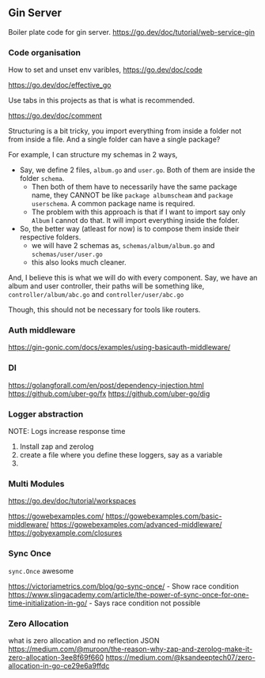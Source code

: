 
## Gin Server

Boiler plate code for gin server.
https://go.dev/doc/tutorial/web-service-gin

### Code organisation

How to set and unset env varibles, https://go.dev/doc/code

https://go.dev/doc/effective_go

Use tabs in this projects as that is what is recommended.

https://go.dev/doc/comment

Structuring is a bit tricky, you import everything from inside a folder not from inside a file. And a single folder can have a single package?

For example, I can structure my schemas in 2 ways,
- Say, we define 2 files, `album.go` and `user.go`. Both of them are inside the folder `schema`.
  - Then both of them have to necessarily have the same package name, they CANNOT be like `package albumscheam` and `package userschema`. A common package name is required.
  - The problem with this approach is that if I want to import say only `Album` I cannot do that. It will import everything inside the folder.
- So, the better way (atleast for now) is to compose them inside their respective folders.
  - we will have 2 schemas as, `schemas/album/album.go` and `schemas/user/user.go`
  - this also looks much cleaner.

And, I believe this is what we will do with every component. Say, we have an album and user controller, their paths will be something like, `controller/album/abc.go` and `controller/user/abc.go`

Though, this should not be necessary for tools like routers.

### Auth middleware

https://gin-gonic.com/docs/examples/using-basicauth-middleware/

### DI

https://golangforall.com/en/post/dependency-injection.html
https://github.com/uber-go/fx
https://github.com/uber-go/dig

### Logger abstraction

NOTE: Logs increase response time

1. Install zap and zerolog
2. create a file where you define these loggers, say as a variable
3. 


### Multi Modules
https://go.dev/doc/tutorial/workspaces

https://gowebexamples.com/
https://gowebexamples.com/basic-middleware/
https://gowebexamples.com/advanced-middleware/
https://gobyexample.com/closures


### Sync Once

`sync.Once` awesome

https://victoriametrics.com/blog/go-sync-once/ - Show race condition
https://www.slingacademy.com/article/the-power-of-sync-once-for-one-time-initialization-in-go/ - Says race condition not possible

### Zero Allocation

what is zero allocation and no reflection JSON
https://medium.com/@muroon/the-reason-why-zap-and-zerolog-make-it-zero-allocation-3ee8f69f660
https://medium.com/@ksandeeptech07/zero-allocation-in-go-ce29e6a9ffdc

